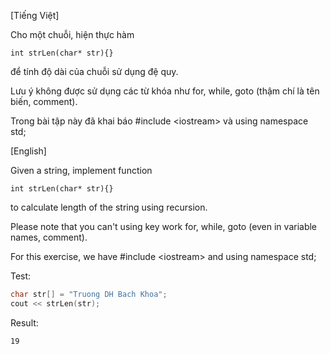 [Tiếng Việt]

 

Cho một chuỗi, hiện thực hàm 

 

`int strLen(char* str){} `
 

để tính độ dài của chuỗi sử dụng đệ quy.

Lưu ý không được sử dụng các từ khóa như for, while, goto (thậm chí là tên biến, comment).

Trong bài tập này đã khai báo #include \<iostream> và  using namespace std;

[English]

 

 

Given a string, implement function

 

`int strLen(char* str){}`
 

to calculate length of the string using recursion.

Please note that you can't using key work for, while, goto (even in variable names, comment).

For this exercise, we have #include \<iostream> and using namespace std;

Test:
```cpp
char str[] = "Truong DH Bach Khoa";
cout << strLen(str);
```

Result:
```
19
```